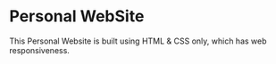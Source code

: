 # Personal WebSite
This Personal Website is built using HTML & CSS only, which has web responsiveness.
